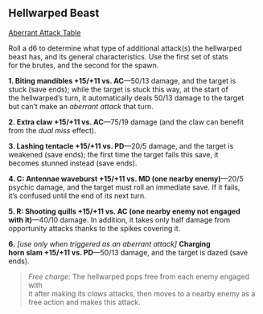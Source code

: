 ## Hellwarped Beast

<u>Aberrant Attack Table</u>

Roll a d6 to determine what type of additional attack(s) the hellwarped  
beast has, and its general characteristics. Use the first set of stats  
for the brutes, and the second for the spawn.

**1. Biting mandibles +15/+11 vs. AC**—50/13 damage, and the target is  
stuck (save ends); while the target is stuck this way, at the start of  
the hellwarped’s turn, it automatically deals 50/13 damage to the target  
but can’t make an *aberrant attack* that turn.

**2. Extra claw +15/+11 vs. AC**—75/19 damage (and the claw can benefit  
from the *dual miss* effect).

**3. Lashing tentacle +15/+11 vs. PD**—20/5 damage, and the target is  
weakened (save ends); the first time the target fails this save, it  
becomes stunned instead (save ends).

**4. C: Antennae waveburst +15/+11 vs. MD (one nearby enemy)**—20/5  
psychic damage, and the target must roll an immediate save. If it fails,  
it’s confused until the end of its next turn.

**5. R: Shooting quills +15/+11 vs. AC (one nearby enemy not engaged  
with it)**—40/10 damage. In addition, it takes only half damage from  
opportunity attacks thanks to the spikes covering it.

**6.** *\[use only when triggered as an aberrant attack\]* **Charging  
horn slam +15/+11 vs. PD**—50/13 damage, and the target is dazed (save  
ends).

> *Free charge:* The hellwarped pops free from each enemy engaged with  
> it after making its *claws* attacks, then moves to a nearby enemy as a  
> free action and makes this attack.

